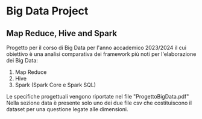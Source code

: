 # Big Data Project
## Map Reduce, Hive and Spark
Progetto per il corso di Big Data per l'anno accademico 2023/2024 il cui obiettivo è una analisi comparativa dei framework più noti per l'elaborazione dei Big Data:
1. Map Reduce
2. Hive
3. Spark (Spark Core e Spark SQL) 

Le specifiche progettuali vengono riportate nel file "ProgettoBigData.pdf"
Nella sezione data è presente solo uno dei due file csv che costituiscono il dataset per una questione legate alle dimensioni.
